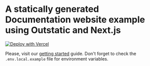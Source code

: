 # A statically generated Documentation website example using Outstatic and Next.js

[![Deploy with Vercel](https://vercel.com/button)](https://vercel.com/new/clone?repository-url=https%3A%2F%2Fgithub.com%2Favitorio%2Foutstatic%2Ftree%2Fmain%2Fexamples%2Fdocs&env=OST_GITHUB_ID,OST_GITHUB_SECRET&project-name=outstatic-docs&repo-name=outstatic-docs&demo-title=Outstatic%20Documentation%20Demo&demo-description=A%20statically%20generated%20documentation%20example%20using%20Outstatic&demo-url=https%3A%2F%2Foutstatic.com%2Fdocs%2F&demo-image=https%3A%2F%2Foutstatic.com%2Fdocs%2Fimages%2Fdocs-preview.webp&envDescription=API%20Keys%20needed%20for%20installation&envLink=https%3A%2F%2Foutstatic.com%2Fdocs%2Fenvironment-variables)

Please, visit our [getting started](https://outstatic.com/docs/getting-started) guide.
Don't forget to check the `.env.local.example` file for environment variables.
